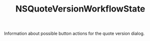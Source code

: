 ﻿---
uid: crmscript_ref_NSQuoteVersionWorkflowState
title: NSQuoteVersionWorkflowState
intellisense: Void.NSQuoteVersionWorkflowState
keywords: NSQuoteVersionWorkflowState
so.topic: reference
---

Information about possible button actions for the quote version dialog.
